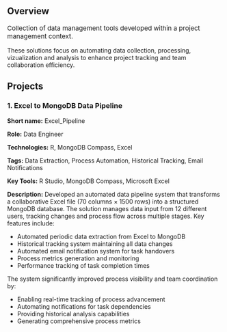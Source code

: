 ## Overview
<p style="font-size: 15px;"> Collection of data management tools developed within a project management context. </p>
These solutions focus on automating data collection, processing, vizualization and analysis to enhance project tracking and team collaboration efficiency.


## Projects

### 1. Excel to MongoDB Data Pipeline

<b>Short name:</b> Excel_Pipeline </p>
<b>Role:</b> Data Engineer </p>
<b>Technologies:</b> R, MongoDB Compass, Excel </p>
<b>Tags:</b> Data Extraction, Process Automation, Historical Tracking, Email Notifications </p>
<b>Key Tools:</b> R Studio, MongoDB Compass, Microsoft Excel </p>
<b>Description:</b> Developed an automated data pipeline system that transforms a collaborative Excel file (70 columns × 1500 rows) into a structured MongoDB database. The solution manages data input from 12 different users, tracking changes and process flow across multiple stages. Key features include: </p>

- Automated periodic data extraction from Excel to MongoDB
- Historical tracking system maintaining all data changes
- Automated email notification system for task handovers
- Process metrics generation and monitoring
- Performance tracking of task completion times

The system significantly improved process visibility and team coordination by:

- Enabling real-time tracking of process advancement
- Automating notifications for task dependencies
- Providing historical analysis capabilities
- Generating comprehensive process metrics
